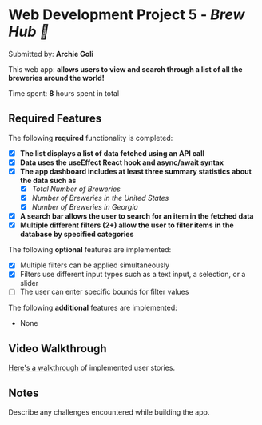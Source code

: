 # Web Development Project 5 - *Brew Hub 🍻*

Submitted by: **Archie Goli**

This web app: **allows users to view and search through a list of all the breweries around the world!**

Time spent: **8** hours spent in total

## Required Features

The following **required** functionality is completed:

- [x] **The list displays a list of data fetched using an API call**
- [x] **Data uses the useEffect React hook and async/await syntax**
- [x] **The app dashboard includes at least three summary statistics about the data such as**
  - [x] *Total Number of Breweries*
  - [x] *Number of Breweries in the United States*
  - [x] *Number of Breweries in Georgia*
- [x] **A search bar allows the user to search for an item in the fetched data**
- [x] **Multiple different filters (2+) allow the user to filter items in the database by specified categories**

The following **optional** features are implemented:

- [x] Multiple filters can be applied simultaneously
- [x] Filters use different input types such as a text input, a selection, or a slider
- [ ] The user can enter specific bounds for filter values

The following **additional** features are implemented:

* None

## Video Walkthrough

<a href='https://drive.google.com/file/d/1hoXAhzy7x0oqXRMYK7FKkTtT52GCc7eG/view?usp=sharing'>Here's a walkthrough</a> of implemented user stories.

## Notes

Describe any challenges encountered while building the app.
